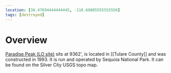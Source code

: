 ```yaml
---
location: [36.47694444444445, -118.69805555555556]
tags: [destroyed]
---
```


# Overview

[Paradise Peak (LO site)](http://www.peakbagging.com/CALookoutPhotos/ParadisePk.html) sits at 9362', is located in [[Tulare County]] and was constructed in 1993. It is run and operated by Sequoia National Park. It can be found on the Silver City USGS topo map.

